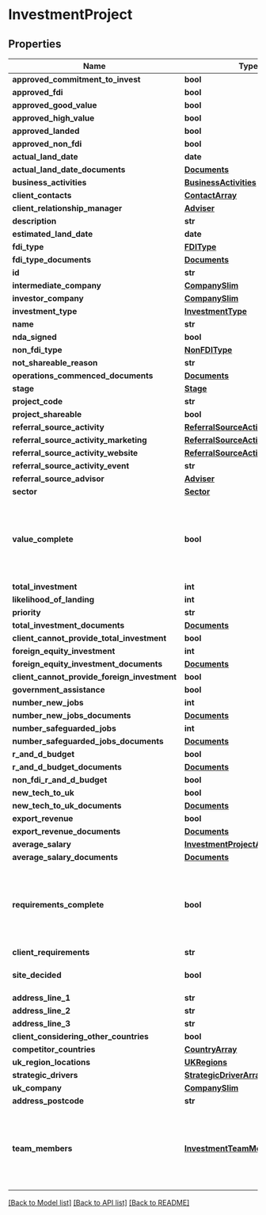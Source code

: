 # InvestmentProject

## Properties
Name | Type | Description | Notes
------------ | ------------- | ------------- | -------------
**approved_commitment_to_invest** | **bool** |  | [optional] 
**approved_fdi** | **bool** |  | [optional] 
**approved_good_value** | **bool** |  | [optional] 
**approved_high_value** | **bool** |  | [optional] 
**approved_landed** | **bool** |  | [optional] 
**approved_non_fdi** | **bool** |  | [optional] 
**actual_land_date** | **date** |  | [optional] 
**actual_land_date_documents** | [**Documents**](Documents.md) |  | [optional] 
**business_activities** | [**BusinessActivities**](BusinessActivities.md) |  | 
**client_contacts** | [**ContactArray**](ContactArray.md) |  | 
**client_relationship_manager** | [**Adviser**](Adviser.md) |  | 
**description** | **str** |  | 
**estimated_land_date** | **date** |  | 
**fdi_type** | [**FDIType**](FDIType.md) |  | [optional] 
**fdi_type_documents** | [**Documents**](Documents.md) |  | [optional] 
**id** | **str** |  | [optional] 
**intermediate_company** | [**CompanySlim**](CompanySlim.md) |  | [optional] 
**investor_company** | [**CompanySlim**](CompanySlim.md) |  | 
**investment_type** | [**InvestmentType**](InvestmentType.md) |  | 
**name** | **str** |  | 
**nda_signed** | **bool** |  | 
**non_fdi_type** | [**NonFDIType**](NonFDIType.md) |  | [optional] 
**not_shareable_reason** | **str** |  | [optional] 
**operations_commenced_documents** | [**Documents**](Documents.md) |  | [optional] 
**stage** | [**Stage**](Stage.md) |  | [optional] 
**project_code** | **str** |  | [optional] 
**project_shareable** | **bool** |  | [optional] 
**referral_source_activity** | [**ReferralSourceActivity**](ReferralSourceActivity.md) |  | 
**referral_source_activity_marketing** | [**ReferralSourceActivityMarketing**](ReferralSourceActivityMarketing.md) |  | [optional] 
**referral_source_activity_website** | [**ReferralSourceActivityWebsite**](ReferralSourceActivityWebsite.md) |  | [optional] 
**referral_source_activity_event** | **str** |  | [optional] 
**referral_source_advisor** | [**Adviser**](Adviser.md) |  | [optional] 
**sector** | [**Sector**](Sector.md) |  | 
**value_complete** | **bool** | Whether the value section is complete enough to move to the next project stage | [optional] 
**total_investment** | **int** |  | [optional] 
**likelihood_of_landing** | **int** |  | [optional] 
**priority** | **str** |  | [optional] 
**total_investment_documents** | [**Documents**](Documents.md) |  | [optional] 
**client_cannot_provide_total_investment** | **bool** |  | [optional] 
**foreign_equity_investment** | **int** |  | [optional] 
**foreign_equity_investment_documents** | [**Documents**](Documents.md) |  | [optional] 
**client_cannot_provide_foreign_investment** | **bool** |  | [optional] 
**government_assistance** | **bool** |  | [optional] 
**number_new_jobs** | **int** |  | [optional] 
**number_new_jobs_documents** | [**Documents**](Documents.md) |  | [optional] 
**number_safeguarded_jobs** | **int** |  | [optional] 
**number_safeguarded_jobs_documents** | [**Documents**](Documents.md) |  | [optional] 
**r_and_d_budget** | **bool** |  | [optional] 
**r_and_d_budget_documents** | [**Documents**](Documents.md) |  | [optional] 
**non_fdi_r_and_d_budget** | **bool** |  | [optional] 
**new_tech_to_uk** | **bool** |  | [optional] 
**new_tech_to_uk_documents** | [**Documents**](Documents.md) |  | [optional] 
**export_revenue** | **bool** |  | [optional] 
**export_revenue_documents** | [**Documents**](Documents.md) |  | [optional] 
**average_salary** | [**InvestmentProjectAverageSalary**](InvestmentProjectAverageSalary.md) |  | [optional] 
**average_salary_documents** | [**Documents**](Documents.md) |  | [optional] 
**requirements_complete** | **bool** | Whether the requirements section is complete enough to move to the next project stage | [optional] 
**client_requirements** | **str** |  | [optional] 
**site_decided** | **bool** |  | [optional] [default to False]
**address_line_1** | **str** |  | [optional] 
**address_line_2** | **str** |  | [optional] 
**address_line_3** | **str** |  | [optional] 
**client_considering_other_countries** | **bool** |  | [optional] 
**competitor_countries** | [**CountryArray**](CountryArray.md) |  | [optional] 
**uk_region_locations** | [**UKRegions**](UKRegions.md) |  | [optional] 
**strategic_drivers** | [**StrategicDriverArray**](StrategicDriverArray.md) |  | [optional] 
**uk_company** | [**CompanySlim**](CompanySlim.md) |  | [optional] 
**address_postcode** | **str** |  | [optional] 
**team_members** | [**InvestmentTeamMemberArray**](InvestmentTeamMemberArray.md) | Additional team members assigned to this project. Read-only in this endpoint. | [optional] 

[[Back to Model list]](../README.md#documentation-for-models) [[Back to API list]](../README.md#documentation-for-api-endpoints) [[Back to README]](../README.md)


